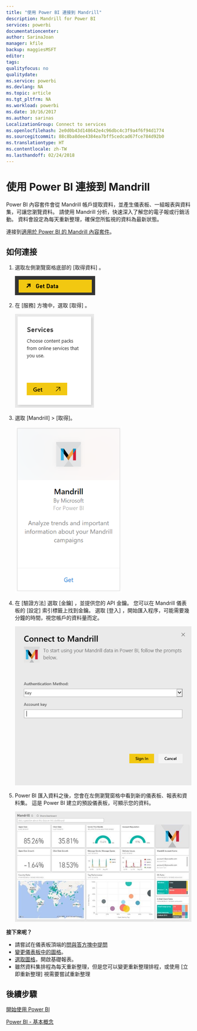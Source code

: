 ```yaml
---
title: "使用 Power BI 連接到 Mandrill"
description: Mandrill for Power BI
services: powerbi
documentationcenter: 
author: SarinaJoan
manager: kfile
backup: maggiesMSFT
editor: 
tags: 
qualityfocus: no
qualitydate: 
ms.service: powerbi
ms.devlang: NA
ms.topic: article
ms.tgt_pltfrm: NA
ms.workload: powerbi
ms.date: 10/16/2017
ms.author: sarinas
LocalizationGroup: Connect to services
ms.openlocfilehash: 2e0d0b43d148642e4c96dbc4c3f9a4f6f94d1774
ms.sourcegitcommit: 88c8ba8dee4384ea7bff5cedcad67fce784d92b0
ms.translationtype: HT
ms.contentlocale: zh-TW
ms.lasthandoff: 02/24/2018
---
```

# <a name="connect-to-mandrill-with-power-bi"></a>使用 Power BI 連接到 Mandrill
Power BI 內容套件會從 Mandrill 帳戶提取資料，並產生儀表板、一組報表與資料集，可讓您瀏覽資料。 請使用 Mandrill 分析，快速深入了解您的電子報或行銷活動。 資料會設定為每天重新整理，確保您所監視的資料為最新狀態。

連接到[適用於 Power BI 的 Mandrill 內容套件](http://app.powerbi.com/getdata/services/mandrill)。

## <a name="how-to-connect"></a>如何連接
1. 選取左側瀏覽窗格底部的 [取得資料]  。
   
    ![](media/service-connect-to-mandrill/getdata.png)
2. 在 [服務]  方塊中，選取 [取得] 。
   
    ![](media/service-connect-to-mandrill/services.png)
3. 選取 [Mandrill] > [取得]。
   
    ![](media/service-connect-to-mandrill/mandrill.png)
4. 在 [驗證方法] 選取 [金鑰]  ，並提供您的 API 金鑰。 您可以在 Mandrill 儀表板的 [設定]  索引標籤上找到金鑰。 選取 [登入]  ，開始匯入程序，可能需要幾分鐘的時間，視您帳戶的資料量而定。
   
    ![](media/service-connect-to-mandrill/auth.png)
5. Power BI 匯入資料之後，您會在左側瀏覽窗格中看到新的儀表板、報表和資料集。 這是 Power BI 建立的預設儀表板，可顯示您的資料。
   
    ![](media/service-connect-to-mandrill/mandrill-dashboard1.jpg)

**接下來呢？**

* 請嘗試在儀表板頂端的[問與答方塊中提問](power-bi-q-and-a.md)
* [變更儀表板中的圖格](service-dashboard-edit-tile.md)。
* [選取圖格](service-dashboard-tiles.md)，開啟基礎報表。
* 雖然資料集排程為每天重新整理，但是您可以變更重新整理排程，或使用 [立即重新整理] 視需要嘗試重新整理

## <a name="next-steps"></a>後續步驟
[開始使用 Power BI](service-get-started.md)

[Power BI - 基本概念](service-basic-concepts.md)

